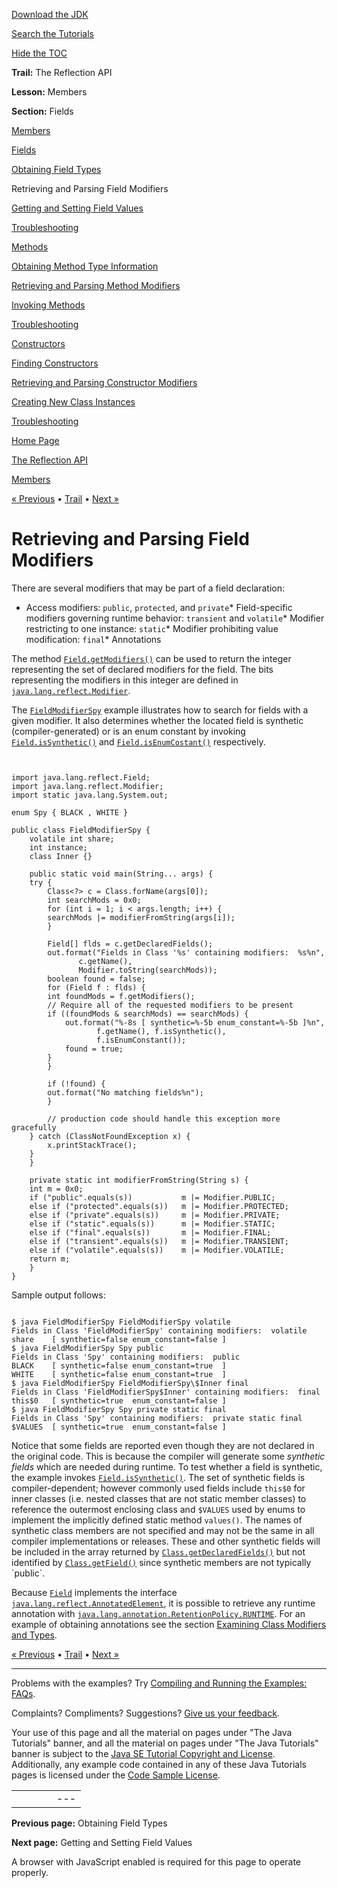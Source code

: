 [Download
the JDK](http://java.sun.com/javase/6/download.jsp)
  
[Search the
Tutorials](../../search.html)
  
[Hide the TOC](javascript:toggleLeft())

**Trail:** The Reflection API
  
**Lesson:** Members
  
**Section:** Fields

[Members](index.html)

[Fields](field.html)

[Obtaining Field Types](fieldTypes.html)

Retrieving and Parsing Field Modifiers

[Getting and Setting Field Values](fieldValues.html)

[Troubleshooting](fieldTrouble.html)

[Methods](method.html)

[Obtaining Method Type Information](methodType.html)

[Retrieving and Parsing Method Modifiers](methodModifiers.html)

[Invoking Methods](methodInvocation.html)

[Troubleshooting](methodTrouble.html)

[Constructors](ctor.html)

[Finding Constructors](ctorLocation.html)

[Retrieving and Parsing Constructor Modifiers](ctorModifiers.html)

[Creating New Class Instances](ctorInstance.html)

[Troubleshooting](ctorTrouble.html)

[Home Page](../../index.html)
>
[The Reflection API](../index.html)
>
[Members](index.html)

[« Previous](fieldTypes.html) • [Trail](../TOC.html) • [Next »](fieldValues.html)

# Retrieving and Parsing Field Modifiers

There are several modifiers that may be part of a field declaration:

* Access modifiers: `public`, `protected`, and
  `private`* Field-specific modifiers governing runtime behavior:
    `transient` and `volatile`* Modifier restricting to one instance: `static`* Modifier prohibiting value modification: `final`* Annotations

The method
[`Field.getModifiers()`](http://download.oracle.com/javase/7/docs/api/java/lang/reflect/Field.html#getModifiers())
can be used to return the integer representing the set of declared modifiers
for the field. The bits representing the modifiers in this integer are defined
in
[`java.lang.reflect.Modifier`](http://download.oracle.com/javase/7/docs/api/java/lang/reflect/Modifier.html).

The
[`FieldModifierSpy`](example/FieldModifierSpy.java)
example illustrates how to search for fields with a given modifier. It also
determines whether the located field is synthetic (compiler-generated) or is an
enum constant by invoking
[`Field.isSynthetic()`](http://download.oracle.com/javase/7/docs/api/java/lang/reflect/Field.html#isSynthetic())
and
[`Field.isEnumCostant()`](http://download.oracle.com/javase/7/docs/api/java/lang/reflect/Field.html#isEnumConstant())
respectively.

```


import java.lang.reflect.Field;
import java.lang.reflect.Modifier;
import static java.lang.System.out;

enum Spy { BLACK , WHITE }

public class FieldModifierSpy {
    volatile int share;
    int instance;
    class Inner {}

    public static void main(String... args) {
	try {
	    Class<?> c = Class.forName(args[0]);
	    int searchMods = 0x0;
	    for (int i = 1; i < args.length; i++) {
		searchMods |= modifierFromString(args[i]);
	    }

	    Field[] flds = c.getDeclaredFields();
	    out.format("Fields in Class '%s' containing modifiers:  %s%n",
		       c.getName(),
		       Modifier.toString(searchMods));
	    boolean found = false;
	    for (Field f : flds) {
		int foundMods = f.getModifiers();
		// Require all of the requested modifiers to be present
		if ((foundMods & searchMods) == searchMods) {
		    out.format("%-8s [ synthetic=%-5b enum_constant=%-5b ]%n",
			       f.getName(), f.isSynthetic(),
			       f.isEnumConstant());
		    found = true;
		}
	    }

	    if (!found) {
		out.format("No matching fields%n");
	    }

        // production code should handle this exception more gracefully
	} catch (ClassNotFoundException x) {
	    x.printStackTrace();
	}
    }

    private static int modifierFromString(String s) {
	int m = 0x0;
	if ("public".equals(s))           m |= Modifier.PUBLIC;
	else if ("protected".equals(s))   m |= Modifier.PROTECTED;
	else if ("private".equals(s))     m |= Modifier.PRIVATE;
	else if ("static".equals(s))      m |= Modifier.STATIC;
	else if ("final".equals(s))       m |= Modifier.FINAL;
	else if ("transient".equals(s))   m |= Modifier.TRANSIENT;
	else if ("volatile".equals(s))    m |= Modifier.VOLATILE;
	return m;
    }
}

```

Sample output follows:

```

$ java FieldModifierSpy FieldModifierSpy volatile
Fields in Class 'FieldModifierSpy' containing modifiers:  volatile
share    [ synthetic=false enum_constant=false ]
$ java FieldModifierSpy Spy public
Fields in Class 'Spy' containing modifiers:  public
BLACK    [ synthetic=false enum_constant=true  ]
WHITE    [ synthetic=false enum_constant=true  ]
$ java FieldModifierSpy FieldModifierSpy\$Inner final
Fields in Class 'FieldModifierSpy$Inner' containing modifiers:  final
this$0   [ synthetic=true  enum_constant=false ]
$ java FieldModifierSpy Spy private static final
Fields in Class 'Spy' containing modifiers:  private static final
$VALUES  [ synthetic=true  enum_constant=false ]

```

Notice that some fields are reported even though they are not declared in
the original code. This is because the compiler will generate some
*synthetic fields* which are needed during runtime. To test whether a
field is synthetic, the example invokes
[`Field.isSynthetic()`](http://download.oracle.com/javase/7/docs/api/java/lang/reflect/Field.html#isSynthetic()). The set of synthetic fields is compiler-dependent; however commonly used
fields include `this$0` for inner classes (i.e. nested classes
that are not static member classes) to reference the outermost enclosing class
and `$VALUES` used by enums to implement the implicitly defined
static method `values()`. The names of synthetic class members are
not specified and may not be the same in all compiler implementations or
releases. These and other synthetic fields will be included in the array
returned by
[`Class.getDeclaredFields()`](http://download.oracle.com/javase/7/docs/api/java/lang/Class.html#getDeclaredFields())
but not identified by
[`Class.getField()`](http://download.oracle.com/javase/7/docs/api/java/lang/Class.html#getField(java.lang.String))
since synthetic members are not typically `public`.

Because
[`Field`](http://download.oracle.com/javase/7/docs/api/java/lang/reflect/Field.html)
implements the interface
[`java.lang.reflect.AnnotatedElement`](http://download.oracle.com/javase/7/docs/api/java/lang/reflect/AnnotatedElement.html), it is possible to retrieve any runtime annotation with
[`java.lang.annotation.RetentionPolicy.RUNTIME`](http://download.oracle.com/javase/7/docs/api/java/lang/annotation/RetentionPolicy.html#RUNTIME). For an example of obtaining annotations see the section [Examining Class Modifiers and
Types](../class/classModifiers.html).

[« Previous](fieldTypes.html)
•
[Trail](../TOC.html)
•
[Next »](fieldValues.html)

---

Problems with the examples? Try [Compiling and Running
the Examples: FAQs](../../information/run-examples.html).
  
Complaints? Compliments? Suggestions? [Give
us your feedback](http://download.oracle.com/javase/feedback.html).

Your use of this page and all the material on pages under "The Java Tutorials" banner,
and all the material on pages under "The Java Tutorials" banner is subject to the [Java SE Tutorial Copyright
and License](../../information/license.html).
Additionally, any example code contained in any of these Java
Tutorials pages is licensed under the
[Code
Sample License](http://developers.sun.com/license/berkeley_license.html).

|  |  |  |  |  |
| --- | --- | --- | --- | --- |
| |  |  | | --- | --- | | duke image | Oracle logo | | [About Oracle](http://www.oracle.com/us/corporate/index.html) | [Oracle Technology Network](http://www.oracle.com/technology/index.html) | [Terms of Service](https://www.samplecode.oracle.com/servlets/CompulsoryClickThrough?type=TermsOfService) | Copyright © 1995, 2011 Oracle and/or its affiliates. All rights reserved. |

**Previous page:** Obtaining Field Types
  
**Next page:** Getting and Setting Field Values




A browser with JavaScript enabled is required for this page to operate properly.
